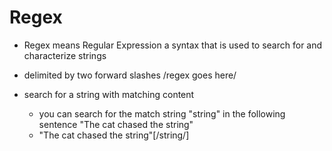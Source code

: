 # Regex

* Regex means Regular Expression a syntax that is used to search for and characterize strings

* delimited by two forward slashes /regex goes here/

* search for a string with matching content
  * you can search for the match string "string" in the following sentence "The cat chased the string"
  * "The cat chased the string"[/string/]

